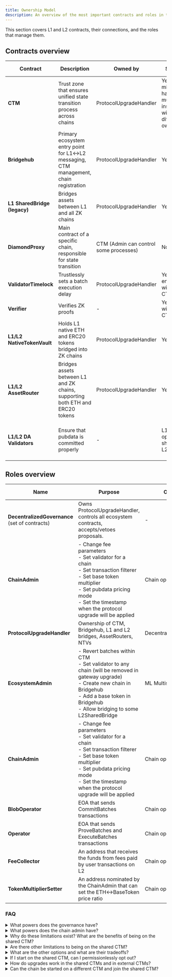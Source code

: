 ```yaml
---
title: Ownership Model
description: An overview of the most important contracts and roles in the ZK Stack ecosystem.
---
```


This section covers L1 and L2 contracts, their connections, and the roles that manage them.

## Contracts overview

| Contract | Description | Owned by | Shared | Source code                                                                                                                                                                                                                                                                                                                                                                      |
| --- | --- | --- | --- |----------------------------------------------------------------------------------------------------------------------------------------------------------------------------------------------------------------------------------------------------------------------------------------------------------------------------------------------------------------------------------|
| **CTM** | Trust zone that ensures unified state transition process across chains | ProtocolUpgradeHandler | Yes, but might have multiple instances with different ownership | [Source](https://github.com/matter-labs/era-contracts/tree/0fcc77c4f49d10efaaba4808b2c9b29a6fbfb232/l1-contracts/contracts/state-transition/ChainTypeManager.sol)                                                                                                                                                                                                                                                        |
| **Bridgehub** | Primary ecosystem entry point for L1↔L2 messaging, CTM management, chain registration | ProtocolUpgradeHandler | Yes | [Source](https://github.com/matter-labs/era-contracts/tree/0fcc77c4f49d10efaaba4808b2c9b29a6fbfb232/l1-contracts/contracts/bridgehub/Bridgehub.sol)                                                                                                                                                                                                                                                         |
| **L1 SharedBridge (legacy)** | Bridges assets between L1 and all ZK chains | ProtocolUpgradeHandler | Yes | [Source](https://github.com/matter-labs/era-contracts/tree/0fcc77c4f49d10efaaba4808b2c9b29a6fbfb232/l1-contracts/contracts/bridge/interfaces/IL1ERC20Bridge.sol)                                                                                                                                                                                                                                            |
| **DiamondProxy** | Main contract of a specific chain, responsible for state transition | CTM (Admin can control some processes) | No | [Facets](https://github.com/matter-labs/era-contracts/tree/0fcc77c4f49d10efaaba4808b2c9b29a6fbfb232/l1-contracts/contracts/state-transition/chain-deps/facets)                                                                                                                                                                                                                   |
| **ValidatorTimelock** | Trustlessly sets a batch execution delay | ProtocolUpgradeHandler | Yes, enforced within CTM | [Source](https://github.com/matter-labs/era-contracts/tree/0fcc77c4f49d10efaaba4808b2c9b29a6fbfb232/l1-contracts/contracts/state-transition/ValidatorTimelock.sol)                                                                                                                                                                                                               |
| **Verifier** | Verifies ZK proofs | - | Yes, within CTM | [Source](https://github.com/matter-labs/era-contracts/tree/0fcc77c4f49d10efaaba4808b2c9b29a6fbfb232/l1-contracts/contracts/state-transition/Verifier.sol)                                                                                                                                                                                                                        |
| **L1/L2 NativeTokenVault** | Holds L1 native ETH and ERC20 tokens bridged into ZK chains | ProtocolUpgradeHandler | Yes | [NTV](https://github.com/matter-labs/era-contracts/tree/0fcc77c4f49d10efaaba4808b2c9b29a6fbfb232/l1-contracts/contracts/bridge/ntv)                                                                                                                                                                                                                                                                         |
| **L1/L2 AssetRouter** | Bridges assets between L1 and ZK chains, supporting both ETH and ERC20 tokens | ProtocolUpgradeHandler | Yes | [Asset Router](https://github.com/matter-labs/era-contracts/tree/0fcc77c4f49d10efaaba4808b2c9b29a6fbfb232/l1-contracts/contracts/bridge/asset-router)                                                                                                                                                                                                                                                       |
| **L1/L2 DA Validators** | Ensure that pubdata is committed properly | - | L1: optionally shared, L2: no | [Default L1](https://github.com/matter-labs/era-contracts/tree/0fcc77c4f49d10efaaba4808b2c9b29a6fbfb232/l1-contracts/contracts/state-transition/data-availability)<br/>[3rd Party L1](https://github.com/matter-labs/era-contracts/tree/0fcc77c4f49d10efaaba4808b2c9b29a6fbfb232/da-contracts/contracts/da-layers/)<br/>[L2](https://github.com/matter-labs/era-contracts/tree/0fcc77c4f49d10efaaba4808b2c9b29a6fbfb232/l2-contracts/contracts/data-availability) |

## Roles overview

| Name | Purpose                                                                                                                                                                                                                 | Owned by | Shared | Source code                                                                                                                                             |
| --- |-------------------------------------------------------------------------------------------------------------------------------------------------------------------------------------------------------------------------| --- | --- |---------------------------------------------------------------------------------------------------------------------------------------------------------|
| **DecentralizedGovernance** (set of contracts) | Owns ProtocolUpgradeHandler, controls all ecosystem contracts, accepts/vetoes proposals.                                                                                                                                | - | Yes | [Repository](https://github.com/zksync-association/zk-governance/tree/36f7d4e19e586fb539f4c8723e28e52b5864fb8e)                                         |
| **ChainAdmin** | - Change fee parameters<br/>- Set validator for a chain<br/>- Set transaction filterer<br/>- Set base token multiplier<br/>- Set pubdata pricing mode<br/>- Set the timestamp when the protocol upgrade will be applied | Chain operator’s Multisig | No | [Source](https://github.com/matter-labs/era-contracts/blob/0fcc77c4f49d10efaaba4808b2c9b29a6fbfb232/l1-contracts/contracts/governance/ChainAdminOwnable.sol)   |
| **ProtocolUpgradeHandler** | Ownership of CTM, Bridgehub, L1 and L2 bridges, AssetRouters, NTVs                                                                                                                                                      | DecentralizedGovernance | Yes | [Source](https://github.com/zksync-association/zk-governance/blob/36f7d4e19e586fb539f4c8723e28e52b5864fb8e/l1-contracts/src/ProtocolUpgradeHandler.sol) |
| **EcosystemAdmin** | - Revert batches within CTM<br/>- Set validator to any chain (will be removed in gateway upgrade)<br/>- Create new chain in Bridgehub<br/>- Add a base token in Bridgehub<br/>- Allow bridging to some L2SharedBridge   | ML Multisig | Yes | [Source](https://github.com/matter-labs/era-contracts/tree/0fcc77c4f49d10efaaba4808b2c9b29a6fbfb232/l1-contracts/contracts/governance/ChainAdmin.sol)   |
| **ChainAdmin** | - Change fee parameters<br/>- Set validator for a chain<br/>- Set transaction filterer<br/>- Set base token multiplier<br/>- Set pubdata pricing mode<br/>- Set the timestamp when the protocol upgrade will be applied | Chain operator’s Multisig | No | [Source](https://github.com/matter-labs/era-contracts/tree/0fcc77c4f49d10efaaba4808b2c9b29a6fbfb232/l1-contracts/contracts/governance/ChainAdmin.sol)   |
| **BlobOperator** | EOA that sends CommitBatches transactions                                                                                                                                                                               | Chain operator | No | -                                                                                                                                                       |
| **Operator** | EOA that sends ProveBatches and ExecuteBatches transactions                                                                                                                                                             | Chain operator | No | -                                                                                                                                                       |
| **FeeCollector** | An address that receives the funds from fees paid by user transactions on L2                                                                                                                                            | Chain operator | No | Not enforced                                                                                                                                            |
| **TokenMultiplierSetter** | An address nominated by the ChainAdmin that can set the ETH↔BaseToken price ratio                                                                                                                                       | Chain operator | No | EOA                                                                                                                                                     |

### FAQ

<details>
<summary>What powers does the governance have?</summary>

You can verify all of these by looking through the [ChainTypeManager.sol](https://github.com/matter-labs/era-contracts/tree/0fcc77c4f49d10efaaba4808b2c9b29a6fbfb232/l1-contracts/contracts/state-transition/ChainTypeManager.sol)
& [Bridgehub.sol](https://github.com/matter-labs/era-contracts/tree/0fcc77c4f49d10efaaba4808b2c9b29a6fbfb232/l1-contracts/contracts/bridgehub/Bridgehub.sol)
contracts.

- Add/remove a CTM to/from the bridgehub
- Register a new chain to the bridgehub
- For any ZK chain deployed on the bridgehub:
  - Upgrade the new protocol version and deadlines for upgrades
  - Freeze and unfreeze a chain
  - Change fee params
  - Set Validator

</details>

<details>
<summary>What powers does the chain admin have?</summary>

These are deducible from the [Admin facet](https://github.com/matter-labs/era-contracts/blob/0fcc77c4f49d10efaaba4808b2c9b29a6fbfb232/l1-contracts/contracts/state-transition/chain-deps/facets/Admin.sol),
the main ones are:

- change fee params
- set DA validators
- set TransactionFilterer contract on L1
- ETH ↔ CustomBaseToken ratio for L1->L2 transactions
- set pubdata pricing mode (Rollup/Validium)
- set the timestamp when the protocol upgrade will be applied

</details>

<details>
<summary>Why do these limitations exist? What are the benefits of being on the shared CTM?</summary>

By being on the shared CTM, chain operators get the below benefits:

1. Higher level of trust between chains that allows for proof-based interoperability and theoretically for commit- or TEE-based with additional limitations.
2. Security handling in case of critical bugs.
3. Upgrades managed by the CTM owner, (L1 contract upgrades done by owner, server+prover upgrades by the operator)

</details>

<details>
<summary>Are there other limitations to being on the shared CTM?</summary>

Yes. You cannot modify the L2 system contracts and the bootloader, the VM and the circuits. If there is a protocol-level
feature you would want added, it would have to be added to the main repo and included in a protocol release.

</details>

<details>
<summary>What are the other options and what are their tradeoffs?</summary>

1. Launching off the shared bridge as a completely separate fork of the fully open source ZKsync era
2. Launching on the shared bridge using a different CTM (with permission by the governance)

</details>

<details>
<summary>If I start on the shared CTM, can I permissionlessly opt out?</summary>

Currently, no. This feature is on our roadmap

</details>

<details>
<summary>How do upgrades work in the shared CTMs and in external CTMs?</summary>

- In the shared CTM, the upgrades are proposed by the Governance. This also means that their deadlines are enforced by the governance.
- In the separate CTM scenario, the entity controlling the CTM can propose any upgrades they need and enforce any deadlines on them.

</details>

<details>
<summary>Can the chain be started on a different CTM and join the shared CTM?</summary>

Using the standard process - no, because the historical state transitions are not validated, thus there are no guarantees of their correctness.

But it is possible to do via governance voting, which is not a standard procedure and takes some time to do.

</details>
